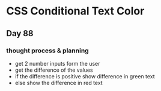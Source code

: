 # CSS Conditional Text Color

## Day 88

### thought process & planning

- get 2 number inputs form the user
- get the difference of the values
- if the difference is positive show difference in green text
- else show the difference in red text
